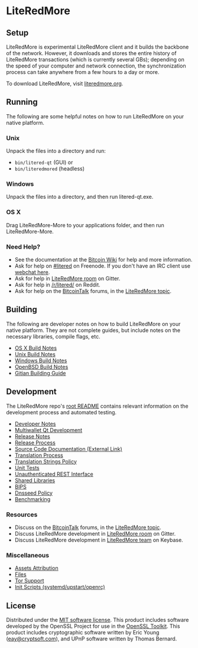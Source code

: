 LiteRedMore
=============

Setup
---------------------
LiteRedMore is experimental LiteRedMore client and it builds the backbone of the network. However, it downloads and stores the entire history of LiteRedMore transactions (which is currently several GBs); depending on the speed of your computer and network connection, the synchronization process can take anywhere from a few hours to a day or more.

To download LiteRedMore, visit [literedmore.org](https://literedmore.org).

Running
---------------------
The following are some helpful notes on how to run LiteRedMore on your native platform.

### Unix

Unpack the files into a directory and run:

- `bin/litered-qt` (GUI) or
- `bin/literedmored` (headless)

### Windows

Unpack the files into a directory, and then run litered-qt.exe.

### OS X

Drag LiteRedMore-More to your applications folder, and then run LiteRedMore-More.

### Need Help?

* See the documentation at the [Bitcoin Wiki](https://en.bitcoin.it/wiki/Main_Page)
for help and more information.
* Ask for help on [#litered](http://webchat.freenode.net?channels=litered) on Freenode. If you don't have an IRC client use [webchat here](http://webchat.freenode.net?channels=litered).
* Ask for help in [LiteRedMore room](https://gitter.im/LiteRedMore_Hub) on Gitter.
* Ask for help in [/r/litered/](https://nm.reddit.com/r/litered/) on Reddit.
* Ask for help on the [BitcoinTalk](https://bitcointalk.org/) forums, in the [LiteRedMore topic](https://bitcointalk.org/index.php?topic=3017838.new#new).

Building
---------------------
The following are developer notes on how to build LiteRedMore on your native platform. They are not complete guides, but include notes on the necessary libraries, compile flags, etc.

- [OS X Build Notes](build-osx.md)
- [Unix Build Notes](build-unix.md)
- [Windows Build Notes](build-windows.md)
- [OpenBSD Build Notes](build-openbsd.md)
- [Gitian Building Guide](gitian-building.md)

Development
---------------------
The LiteRedMore repo's [root README](/README.md) contains relevant information on the development process and automated testing.

- [Developer Notes](developer-notes.md)
- [Multiwallet Qt Development](multiwallet-qt.md)
- [Release Notes](release-notes.md)
- [Release Process](release-process.md)
- [Source Code Documentation (External Link)](https://dev.visucore.com/bitcoin/doxygen/)
- [Translation Process](translation_process.md)
- [Translation Strings Policy](translation_strings_policy.md)
- [Unit Tests](unit-tests.md)
- [Unauthenticated REST Interface](REST-interface.md)
- [Shared Libraries](shared-libraries.md)
- [BIPS](bips.md)
- [Dnsseed Policy](dnsseed-policy.md)
- [Benchmarking](benchmarking.md)

### Resources
* Discuss on the [BitcoinTalk](https://bitcointalk.org/) forums, in the [LiteRedMore topic](https://bitcointalk.org/index.php?topic=3017838.new#new).
* Discuss LiteRedMore development in [LiteRedMore room](https://gitter.im/LiteRedMore_Hub) on Gitter.
* Discuss LiteRedMore development in [LiteRedMore team](https://keybase.io/team/litered) on Keybase.

### Miscellaneous
- [Assets Attribution](assets-attribution.md)
- [Files](files.md)
- [Tor Support](tor.md)
- [Init Scripts (systemd/upstart/openrc)](init.md)

License
---------------------
Distributed under the [MIT software license](http://www.opensource.org/licenses/mit-license.php).
This product includes software developed by the OpenSSL Project for use in the [OpenSSL Toolkit](https://www.openssl.org/). This product includes
cryptographic software written by Eric Young ([eay@cryptsoft.com](mailto:eay@cryptsoft.com)), and UPnP software written by Thomas Bernard.
